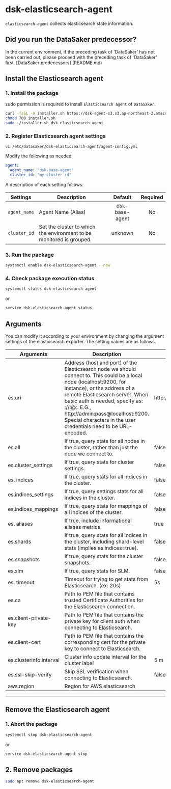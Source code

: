 # dsk-elasticsearch-agent

`elasticsearch-agent` collects elasticsearch state information.

## Did you run the DataSaker predecessor?

In the current environment, if the preceding task of 'DataSaker' has not been carried out, please proceed with the preceding task of 'DataSaker' first. [DataSaker predecessors] (README.md)

## Install the Elasticsearch agent

### 1. Install the package

sudo permission is required to install `Elasticsearch agent` of `DataSaker`.
<!--
example API Key : VAR_GLOBAL_APIKEY=1234567890abcdef1234567890abcdef
 -->
```bash
curl -fsSL -o installer.sh https://dsk-agent-s3.s3.ap-northeast-2.amazonaws.com/dsk-agent-s3/public/install.sh
chmod 700 installer.sh
sudo ./installer.sh dsk-elasticsearch-agent
```
### 2. Register Elasticsearch agent settings
```shell
vi /etc/datasaker/dsk-elasticsearch-agent/agent-config.yml
```
Modify the following as needed.
```yaml
agent:
  agent_name: "dsk-base-agent"
  cluster_id: "my-cluster-id"
```
A description of each setting follows.

| **Settings** | **Description** | **Default** | **Required** |
| -------------------------- | ---------------------------------------------------------------------------------------------------- | :---------: | :----------: |
| `agent_name` | Agent Name (Alias) | dsk-base-agent | No |
| `cluster_id` | Set the cluster to which the environment to be monitored is grouped. | unknown | No |

### 3. Run the package
```bash
systemctl enable dsk-elasticsearch-agent --now
```
### 4. Check package execution status
```bash
systemctl status dsk-elasticsearch-agent
```
or
```bash
service dsk-elasticsearch-agent status
```
## Arguments

You can modify it according to your environment by changing the argument settings of the elasticsearch exporter. The setting values ​​are as follows.

| Arguments | Description | Default |
|-------------------------|-------------------------------------------------------------------------------------------------------------------------------------------------------------------------------------------------------------------------------------------------------------------------------------------------------------------------------------------------------------------------------------------|------------------------|
| es.uri | Address (host and port) of the Elasticsearch node we should connect to. This could be a local node (localhost:9200, for instance), or the address of a remote Elasticsearch server. When basic auth is needed, specify as: <proto>://<user>:<password>@<host>:<port>. E.G., http://admin:pass@localhost:9200. Special characters in the user credentials need to be URL-encoded. | http://localhost:9200 |
| es.all | If true, query stats for all nodes in the cluster, rather than just the node we connect to. | false |
| es.cluster_settings | If true, query stats for cluster settings. | false |
| es. indices | If true, query stats for all indices in the cluster. | false |
| es.indices_settings | If true, query settings stats for all indices in the cluster. | false |
| es.indices_mappings | If true, query stats for mappings of all indices of the cluster. | false |
| es. aliases | If true, include informational aliases metrics. | true |
| es.shards | If true, query stats for all indices in the cluster, including shard-level stats (implies es.indices=true). | false |
| es.snapshots | If true, query stats for the cluster snapshots. | false |
| es.slm | If true, query stats for SLM. | false || es.data_stream | If true, query state for Data Steams. | false |
| es. timeout | Timeout for trying to get stats from Elasticsearch. (ex: 20s) | 5s |
| es.ca | Path to PEM file that contains trusted Certificate Authorities for the Elasticsearch connection. | |
| es.client-private-key | Path to PEM file that contains the private key for client auth when connecting to Elasticsearch. | |
| es.client-cert | Path to PEM file that contains the corresponding cert for the private key to connect to Elasticsearch. | |
| es.clusterinfo.interval | Cluster info update interval for the cluster label | 5 m |
| es.ssl-skip-verify | Skip SSL verification when connecting to Elasticsearch. | false |
| aws.region | Region for AWS elasticsearch | |

---

## Remove the Elasticsearch agent

### 1. Abort the package
```bash
systemctl stop dsk-elasticsearch-agent
```
or
```bash
service dsk-elasticsearch-agent stop
```
## 2. Remove packages
```bash
sudo apt remove dsk-elasticsearch-agent
```
